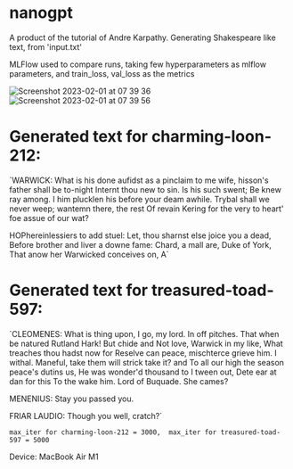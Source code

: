 # nanogpt
A product of the tutorial of Andre Karpathy.
Generating Shakespeare like text, from 'input.txt'

MLFlow used to compare runs, taking few hyperparameters as mlflow parameters, and train_loss, val_loss as the metrics

![Screenshot 2023-02-01 at 07 39 36](https://user-images.githubusercontent.com/82435060/215928996-fcc298dd-62b6-47ed-a31c-f4a3455240e8.png)
![Screenshot 2023-02-01 at 07 39 56](https://user-images.githubusercontent.com/82435060/215929009-0f665bfb-f058-4e50-96cb-57251ddded42.png)

# Generated text for charming-loon-212:

`WARWICK:
What is his done aufidst as a pinclaim to
me wife, hisson's father shall be to-night
Internt thou new to sin. Is his such swent;
Be knew ray among.
I him plucklen his before your deam awhile.
Trybal shall we never weep; wantemn there, the rest
Of revain Kering for the very to heart' foe assue of our wat?

HOPhereinlessiers to add stuel:
Let, thou sharnst else joice you a dead,
Before brother and liver a downe fame:
Chard, a mall are, Duke of York,
That anow her Warwicked conceives on,
A`

# Generated text for treasured-toad-597:

`CLEOMENES:
What is thing upon, I go, my lord. In off pitches.
That when be natured Rutland Hark!
But chide and Not love, Warwick in my like,
What treaches thou hadst now for
Reselve can peace, mischterce grieve him. I withal.
Maneful, take them will strick take it? and
To all our high the season peace's dutins us,
He was wonder'd thousand to I tween out,
Dete ear at dan for this
To the wake him. Lord of Buquade. She cames?

MENENIUS:
Stay you passed you.

FRIAR LAUDIO:
Though you well, cratch?`



`max_iter for charming-loon-212 = 3000, 
max_iter for treasured-toad-597 = 5000`

Device: MacBook Air M1
